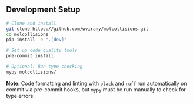 ## Development Setup

```bash
# Clone and install
git clone https://github.com/wvirany/molcollisions.git
cd molcollisions
pip install -e ".[dev]"

# Set up code quality tools
pre-commit install

# Optional: Run type checking
mypy molcollisions/
```

**Note**: Code formatting and linting with `black` and `ruff` run automatically on commit via pre-commit hooks, but `mypy` must be run manually to check for type errors.

